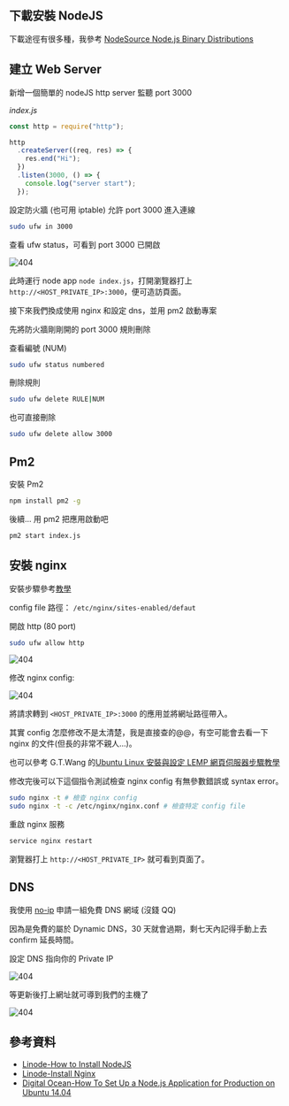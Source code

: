 ## 下載安裝 NodeJS

下載途徑有很多種，我參考 [NodeSource Node.js Binary Distributions](https://github.com/nodesource/distributions)

## 建立 Web Server

新增一個簡單的 nodeJS http server 監聽 port 3000

_index.js_

```javascript
const http = require("http");

http
  .createServer((req, res) => {
    res.end("Hi");
  })
  .listen(3000, () => {
    console.log("server start");
  });
```

設定防火牆 (也可用 iptable) 允許 port 3000 進入連線

```bash
sudo ufw in 3000
```

查看 ufw status，可看到 port 3000 已開啟

![404](/images/nodeapponlinode/ufwstatus.jpg)

此時運行 node app `node index.js`，打開瀏覽器打上 `http://<HOST_PRIVATE_IP>:3000`，便可造訪頁面。

接下來我們換成使用 nginx 和設定 dns，並用 pm2 啟動專案

先將防火牆剛剛開的 port 3000 規則刪除

查看編號 (NUM)

```bash
sudo ufw status numbered
```

刪除規則

```bash
sudo ufw delete RULE|NUM
```

也可直接刪除

```bash
sudo ufw delete allow 3000
```

## Pm2

安裝 Pm2

```bash
npm install pm2 -g
```

後續... 用 pm2 把應用啟動吧

```bash
pm2 start index.js
```

## 安裝 nginx

安裝步驟參考[教學][nginx-tut]

config file 路徑： `/etc/nginx/sites-enabled/defaut`

開啟 http (80 port)

```bash
sudo ufw allow http
```

![404](/images/nodeapponlinode/open80.jpg)

修改 nginx config:

![404](/images/nodeapponlinode/nginxconfig.jpg)

將請求轉到 `<HOST_PRIVATE_IP>:3000` 的應用並將網址路徑帶入。

其實 config 怎麼修改不是太清楚，我是直接查的@@，有空可能會去看一下 nginx 的文件(但長的非常不親人...)。

也可以參考 G.T.Wang 的[Ubuntu Linux 安裝與設定 LEMP 網頁伺服器步驟教學][gtwang-nginx]

修改完後可以下這個指令測試檢查 nginx config 有無參數錯誤或 syntax error。

```bash
sudo nginx -t # 檢查 nginx config
sudo nginx -t -c /etc/nginx/nginx.conf # 檢查特定 config file
```

重啟 nginx 服務

```bash
service nginx restart
```

瀏覽器打上 `http://<HOST_PRIVATE_IP>` 就可看到頁面了。

## DNS

我使用 [no-ip](https://www.noip.com/login?ref_url=%2Fmembers%2Fdns%2F%3Ftype%3Dcname%26domain%3Dhopto.org%26msg%3DHost%2Btimtnlee.hopto.org%2Bupdated.%2BUpdate%2Bwill%2Bbe%2Bapplied%2Bin%2Bapproximately%2B1%2Bminute.) 申請一組免費 DNS 網域 (沒錢 QQ)

因為是免費的屬於 Dynamic DNS，30 天就會過期，剩七天內記得手動上去 confirm 延長時間。

設定 DNS 指向你的 Private IP

![404](/images/nodeapponlinode/configdns.jpg)

等更新後打上網址就可導到我們的主機了

![404](/images/nodeapponlinode/result.jpg)

## 參考資料

- [Linode-How to Install NodeJS](https://www.linode.com/docs/development/nodejs/how-to-install-nodejs/)
- [Linode-Install Nginx][nginx-tut]
- [Digital Ocean-How To Set Up a Node.js Application for Production on Ubuntu 14.04](https://www.digitalocean.com/community/tutorials/how-to-set-up-a-node-js-application-for-production-on-ubuntu-14-04)

[nginx-tut]: https://www.linode.com/docs/web-servers/nginx/install-nginx-ubuntu/
[gtwang-nginx]: https://blog.gtwang.org/linux/ubuntu-linux-setup-lemp-server/
